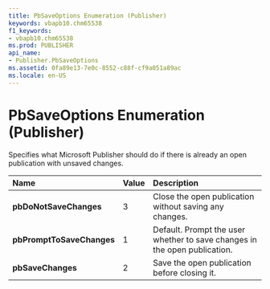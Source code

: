 ```yaml
---
title: PbSaveOptions Enumeration (Publisher)
keywords: vbapb10.chm65538
f1_keywords:
- vbapb10.chm65538
ms.prod: PUBLISHER
api_name:
- Publisher.PbSaveOptions
ms.assetid: 0fa89e13-7e0c-8552-c88f-cf9a051a89ac
ms.locale: en-US
---
```



# PbSaveOptions Enumeration (Publisher)

Specifies what Microsoft Publisher should do if there is already an open publication with unsaved changes.



|**Name**|**Value**|**Description**|
|:-----|:-----|:-----|
| **pbDoNotSaveChanges**|3|Close the open publication without saving any changes.|
| **pbPromptToSaveChanges**|1|Default. Prompt the user whether to save changes in the open publication.|
| **pbSaveChanges**|2|Save the open publication before closing it.|


